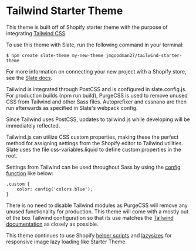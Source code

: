 # Tailwind Starter Theme

This theme is built off of Shopify starter theme with the purpose of integrating [Tailwind CSS](https://tailwindcss.com/docs/what-is-tailwind/)

To use this theme with Slate, run the following command in your terminal:

```
$ npm create slate-theme my-new-theme jmgoodman27/tailwind-starter-theme
```

For more information on connecting your new project with a Shopify store, see the [Slate docs](https://github.com/Shopify/slate/wiki/3.-Connect-to-your-store).

Tailwind is integrated through PostCSS and is configured in slate.config.js. For production builds (npm run build), PurgeCSS is used to remove unused CSS from Tailwind and other Sass files. Autoprefixer and cssnano are then run afterwards as specified in Slate's webpack config.

Since Tailwind uses PostCSS, updates to tailwind.js while developing will be immediately reflected.

Tailwind.js can utilize CSS custom properties, making these the perfect method for assigning settings from the Shopify editor to Tailwind utilities. Slate uses the file css-variables.liquid to define custom properties in the root. 

Settings from Tailwind can be used throughout Sass by using the [config function](https://tailwindcss.com/docs/functions-and-directives/#config) like below: 

```
.custom { 
    color: config('colors.blue');
}
```

There is no need to disable Tailwind modules as PurgeCSS will remove any unused functionality for production. This theme will come with a mostly out of the box Tailwind configuration so that its use matches the [Tailwind documentation](https://tailwindcss.com/docs/what-is-tailwind/) as closely as possible.

This theme continues to use Shopify [helper scripts](https://github.com/Shopify/theme-scripts/tree/master/packages) and [lazysizes](https://github.com/aFarkas/lazysizes) for responsive image lazy loading like Starter Theme. 
